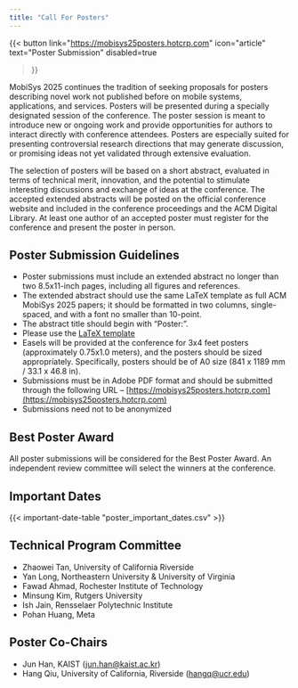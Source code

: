 ```yaml
---
title: "Call For Posters"
---
```


{{< button
    link="https://mobisys25posters.hotcrp.com"
    icon="article"
    text="Poster Submission"
    disabled=true
>}}

MobiSys 2025 continues the tradition of seeking proposals for posters describing novel work not published before on mobile systems, applications, and services. Posters will be presented during a specially designated session of the conference. The poster session is meant to introduce new or ongoing work and provide opportunities for authors to interact directly with conference attendees. Posters are especially suited for presenting controversial research directions that may generate discussion, or promising ideas not yet validated through extensive evaluation.

The selection of posters will be based on a short abstract, evaluated in terms of technical merit, innovation, and the potential to stimulate interesting discussions and exchange of ideas at the conference. The accepted extended abstracts will be posted on the official conference website and included in the conference proceedings and the ACM Digital Library. At least one author of an accepted poster must register for the conference and present the poster in person.

## Poster Submission Guidelines

- Poster submissions must include an extended abstract no longer than two 8.5x11-inch pages, including all figures and references.
- The extended abstract should use the same LaTeX template as full ACM MobiSys 2025 papers; it should be formatted in two columns, single-spaced, and with a font no smaller than 10-point.
- The abstract title should begin with “Poster:”.
- Please use the [LaTeX template ](https://www.overleaf.com/latex/templates/mobisys24-poster-template-authors/xbhhcpgqgdmt)
- Easels will be provided at the conference for 3x4 feet posters (approximately 0.75x1.0 meters), and the posters should be sized appropriately. Specifically, posters should be of A0 size (841 x 1189 mm / 33.1 x 46.8 in).
- Submissions must be in Adobe PDF format and should be submitted through the following URL –
[https://mobisys25posters.hotcrp.com](https://mobisys25posters.hotcrp.com)
- Submissions need not to be anonymized


## Best Poster Award

All poster submissions will be considered for the Best Poster Award. An independent review committee will select the winners at the conference.

## Important Dates

{{< important-date-table "poster_important_dates.csv" >}}

## Technical Program Committee

- Zhaowei Tan, University of California Riverside
- Yan Long, Northeastern University & University of Virginia
- Fawad Ahmad, Rochester Institute of Technology
- Minsung Kim, Rutgers University
- Ish Jain, Rensselaer Polytechnic Institute
- Pohan Huang, Meta

## Poster Co-Chairs

- Jun Han, KAIST ([jun.han@kaist.ac.kr](mailto:jun.han@kaist.ac.kr))
- Hang Qiu, University of California, Riverside ([hangq@ucr.edu](mailto:hangq@ucr.edu))
